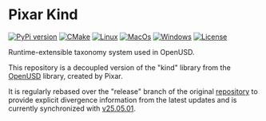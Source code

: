 # Pixar Kind

[![PyPi version](https://img.shields.io/pypi/v/pxr-kind.svg?logo=pypi&label=PyPI&logoColor=gold)](https://pypi.python.org/pypi/pxr-kind)
[![CMake](https://img.shields.io/badge/CMake-3.21...3.31-blue.svg?logo=CMake&logoColor=blue)](https://cmake.org)
[![Linux](https://github.com/untwine/pxr-kind/actions/workflows/linux.yml/badge.svg?branch=main)](https://github.com/untwine/pxr-kind/actions/workflows/linux.yml)
[![MacOs](https://github.com/untwine/pxr-kind/actions/workflows/macos.yml/badge.svg?branch=main)](https://github.com/untwine/pxr-kind/actions/workflows/macos.yml)
[![Windows](https://github.com/untwine/pxr-kind/actions/workflows/windows.yml/badge.svg?branch=main)](https://github.com/untwine/pxr-kind/actions/workflows/windows.yml)
[![License](https://img.shields.io/badge/License-TOST-yellow.svg)](https://github.com/untwine/pxr-kind/blob/main/LICENSE.txt)

Runtime-extensible taxonomy system used in OpenUSD.

This repository is a decoupled version of the "kind" library from the
[OpenUSD](https://graphics.pixar.com/usd/release/index.html) library, created
by Pixar.

It is regularly rebased over the "release" branch of the original
[repository](https://github.com/PixarAnimationStudios/OpenUSD) to provide
explicit divergence information from the latest updates and is currently
synchronized with
[v25.05.01](https://github.com/PixarAnimationStudios/OpenUSD/releases/tag/v25.05.01).
